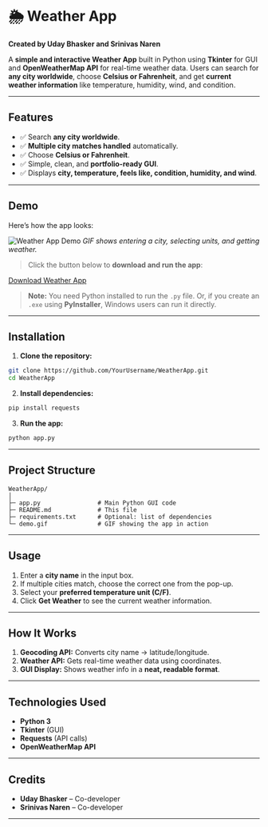 
# 🌦 Weather App

**Created by Uday Bhasker and Srinivas Naren**

A **simple and interactive Weather App** built in Python using **Tkinter** for GUI and **OpenWeatherMap API** for real-time weather data. Users can search for **any city worldwide**, choose **Celsius or Fahrenheit**, and get **current weather information** like temperature, humidity, wind, and condition.

---

## **Features**

* ✅ Search **any city worldwide**.
* ✅ **Multiple city matches handled** automatically.
* ✅ Choose **Celsius or Fahrenheit**.
* ✅ Simple, clean, and **portfolio-ready GUI**.
* ✅ Displays **city, temperature, feels like, condition, humidity, and wind**.

---

## **Demo**

Here’s how the app looks:

![Weather App Demo](demo.gif)
*GIF shows entering a city, selecting units, and getting weather.*

> Click the button below to **download and run the app**:

[Download Weather App](WeatherApp.zip)

> **Note:** You need Python installed to run the `.py` file.
> Or, if you create an `.exe` using **PyInstaller**, Windows users can run it directly.

---

## **Installation**

1. **Clone the repository:**

```bash
git clone https://github.com/YourUsername/WeatherApp.git
cd WeatherApp
```

2. **Install dependencies:**

```bash
pip install requests
```

3. **Run the app:**

```bash
python app.py
```

---

## **Project Structure**

```
WeatherApp/
│
├─ app.py                # Main Python GUI code
├─ README.md             # This file
├─ requirements.txt      # Optional: list of dependencies
└─ demo.gif              # GIF showing the app in action
```

---

## **Usage**

1. Enter a **city name** in the input box.
2. If multiple cities match, choose the correct one from the pop-up.
3. Select your **preferred temperature unit (C/F)**.
4. Click **Get Weather** to see the current weather information.

---

## **How It Works**

1. **Geocoding API:** Converts city name → latitude/longitude.
2. **Weather API:** Gets real-time weather data using coordinates.
3. **GUI Display:** Shows weather info in a **neat, readable format**.

---

## **Technologies Used**

* **Python 3**
* **Tkinter** (GUI)
* **Requests** (API calls)
* **OpenWeatherMap API**

---

## **Credits**

* **Uday Bhasker** – Co-developer
* **Srinivas Naren** – Co-developer

---
